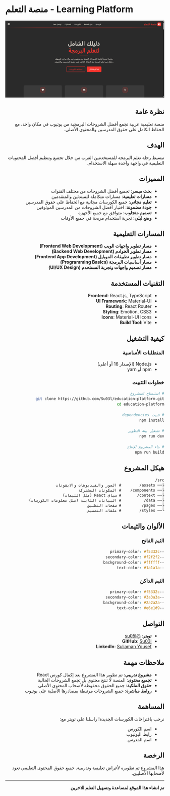 # منصة التعلم - Learning Platform

<div dir="rtl">
<div>
    <img src="src/assets/images/edu-platform1.png" alt="edu platform" />
  </div>

## نظرة عامة

منصة تعليمية عربية تجمع أفضل الشروحات البرمجية من يوتيوب في مكان واحد، مع الحفاظ الكامل على حقوق المدرسين والمحتوى الأصلي.

## الهدف

تبسيط رحلة تعلم البرمجة للمستخدمين العرب من خلال تجميع وتنظيم أفضل المحتويات التعليمية في واجهة واحدة سهلة الاستخدام.

## المميزات

- **بحث ميسر**: تجميع أفضل الشروحات من مختلف القنوات
- **مسارات تعليمية**: مسارات متكاملة للمبتدئين والمتقدمين
- **تعليم مجاني**: جميع الكورسات مجانية مع الحفاظ على حقوق المدرسين
- **جودة مضمونة**: اختيار أفضل الشروحات من المدرسين الموثوقين
- **تصميم متجاوب**: متوافق مع جميع الأجهزة
- **وضع ليلي**: تجربة استخدام مريحة في جميع الأوقات

## المسارات التعليمية

- **مسار تطوير واجهات الويب (Frontend Web Development)**
- **مسار تطوير الخوادم (Backend Web Development)**
- **مسار تطوير تطبيقات الموبايل (Frontend App Development)**
- **مسار أساسيات البرمجة (Programming Basics)**
- **مسار تصميم واجهات وتجربة المستخدم (UI/UX Design)**

## التقنيات المستخدمة

- **Frontend**: React.js, TypeScript
- **UI Framework**: Material-UI
- **Routing**: React Router
- **Styling**: Emotion, CSS3
- **Icons**: Material-UI Icons
- **Build Tool**: Vite

## كيفية التشغيل

### المتطلبات الأساسية

- Node.js (الإصدار 16 أو أعلى)
- npm أو yarn

### خطوات التثبيت

```bash
# استنساخ المشروع
git clone https://github.com/Su03l/education-platform.git
cd education-platform

# تثبيت dependencies
npm install

# تشغيل بيئة التطوير
npm run dev

# بناء المشروع للإنتاج
npm run build
```

## هيكل المشروع

```
src/
├── assets/        # الصور والفيديوهات والايقونات
├── components/    # المكونات المشتركة
├── context/       # سياق React (مثل الثيمات)
├── data/          # البيانات الثابتة (مثل معلومات الكورسات)
├── pages/         # صفحات التطبيق
└── styles/        # ملفات التصميم
```

## الألوان والثيمات

### الثيم الفاتح

```css
--primary-color: #f5332c
--secondary-color: #f2f2f2
--background-color: #ffffff
--text-color: #1a1a1a
```

### الثيم الداكن

```css
--primary-color: #f5332c
--secondary-color: #3a3a3a
--background-color: #2a2a2a
--text-color: #e6e1d9
```

## التواصل

- **تويتر**: [@su05l](https://twitter.com/su05l)
- **GitHub**: [Su03l](https://github.com/Su03l)
- **LinkedIn**: [Suliaman Yousef](https://www.linkedin.com/in/suliaman-yousef-36265a320)

## ملاحظات مهمة

- **مشروع تدريبي**: تم تطوير هذا المشروع بعد إكمال كورس React
- **تجميع محتوى**: المنصة لا تنتج محتوى بل تجمع الشروحات الحالية
- **حقوق الملكية**: جميع الحقوق محفوظة لأصحاب المحتوى الأصلي
- **روابط مباشرة**: جميع الشروحات مرتبطة بمصادرها الأصلية على يوتيوب

## المساهمة

نرحب باقتراحات الكورسات الجديدة! راسلنا على تويتر مع:

- اسم الكورس
- رابط اليوتيوب
- اسم المدرس

## الرخصة

هذا المشروع تم تطويره لأغراض تعليمية وتدريبية. جميع حقوق المحتوى التعليمي تعود لأصحابها الأصليين.

---

**تم انشاء هذا الموقع لمساعدة وتسهيل التعلم للاخرين**

</div>
